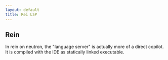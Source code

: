 ```yaml
---
layout: default
title: Rei LSP
---
```


## Rein

In rein on neutron, the "language server" is actually more of a direct copilot. It is compiled with the IDE as statically linked executable.
